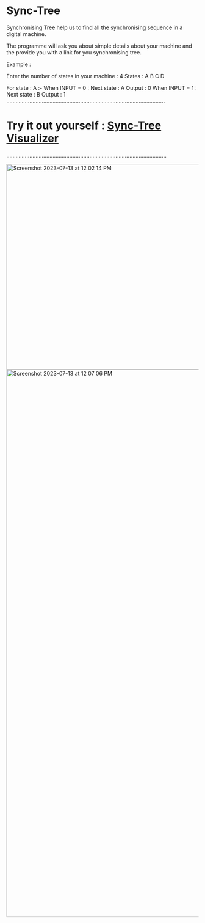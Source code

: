 # Sync-Tree
Synchronising  Tree help us to find all the synchronising sequence in a digital machine.

The programme will ask you about simple details about your machine and the provide you with a link for you synchronising tree.

Example :

Enter the number of states in your machine : 4
States : A B C D 

 For state : A :- 
 When INPUT = 0 : 
 Next state : A
 Output : 0
 When INPUT = 1 : 
 Next state : B
 Output : 1
.......................................................................................................
 # Try it out yourself : [Sync-Tree Visualizer](http://tpcg.io/_49R0EK)
........................................................................................................

<img width="538" alt="Screenshot 2023-07-13 at 12 02 14 PM" src="https://github.com/palanurag23/Sync-Tree/assets/80236783/edeb51e3-ad4f-4308-b8f1-d03521795f2c">

<img width="1434" alt="Screenshot 2023-07-13 at 12 07 06 PM" src="https://github.com/palanurag23/Sync-Tree/assets/80236783/6f2efd6c-e6bc-4aa8-ada1-770fc9a628bc">

